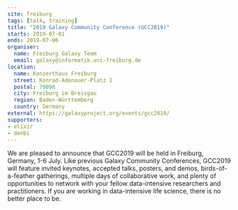 ```yaml
---
site: freiburg
tags: [talk, training]
title: "2019 Galaxy Community Conference (GCC2019)"
starts: 2019-07-01
ends: 2019-07-06
organiser:
  name: Freiburg Galaxy Team
  email: galaxy@informatik.uni-freiburg.de
location:
  name: Konzerthaus Freiburg
  street: Konrad-Adenauer-Platz 1
  postal: 79098
  city: Freiburg im Breisgau
  region: Baden-Württemberg
  country: Germany
external: https://galaxyproject.org/events/gcc2019/
supporters:
- elixir
- denbi
---
```


We are pleased to announce that GCC2019 will be held in Freiburg, Germany, 1-6 July. Like previous Galaxy Community Conferences, GCC2019 will feature invited keynotes, accepted talks, posters, and demos, birds-of-a-feather gatherings, multiple days of collaborative work, and plenty of opportunities to network with your fellow data-intensive researchers and practitioners. If you are working in data-intensive life science, there is no better place to be.